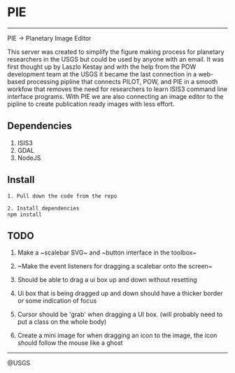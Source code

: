 # PIE
-------------
PIE -> Planetary Image Editor

This server was created to simplify the figure making process for planetary researchers in the USGS but could be used by anyone with an email. It was first thought up by Laszlo Kestay and with the help from the POW development team at the USGS it became the last connection in a web-based processing pipline that connects PILOT, POW, and PIE in a smooth workfow that removes the need for researchers to learn ISIS3 command line interface programs. With PIE we are also connecting an image editor to the pipline to create publication ready images with less effort.

## Dependencies
1. ISIS3
2. GDAL
3. NodeJS

## Install
```
1. Pull down the code from the repo

2. Install dependencies
npm install
```

## TODO

1. Make a ~scalebar SVG~ and ~button interface in the toolbox~

2. ~Make the event listeners for dragging a scalebar onto the screen~

3. Should be able to drag a ui box up and down without resetting

4. Ui box that is being dragged up and down should have a thicker border or some indication of focus

5. Cursor should be 'grab' when dragging a UI box. (will probably need to put a class on the whole body)

6. Create a mini image for when dragging an icon to the image, the icon should follow the mouse like a ghost

-----------------------
@USGS